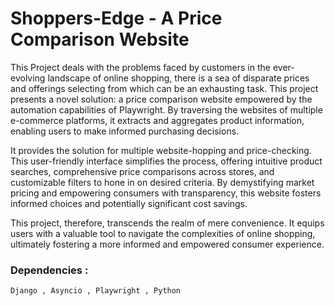 # Shoppers-Edge - A Price Comparison Website
This Project deals with the problems faced by customers in the ever-evolving landscape of online shopping, there is a sea of disparate prices and offerings selecting from which can be an exhausting task. This project presents a novel solution: a price comparison website empowered by the automation capabilities of Playwright. By traversing the websites of multiple e-commerce platforms, it extracts and aggregates product information, enabling users to make informed purchasing decisions.

It provides the solution for multiple website-hopping and price-checking. This user-friendly interface simplifies the process, offering intuitive product searches, comprehensive price comparisons across stores, and customizable filters to hone in on desired criteria. By demystifying market pricing and empowering consumers with transparency, this website fosters informed choices and potentially significant cost savings.

This project, therefore, transcends the realm of mere convenience. It equips users with a valuable tool to navigate the complexities of online shopping, ultimately fostering a more informed and empowered consumer experience.

### Dependencies : 
``` Django , Asyncio , Playwright , Python ```

